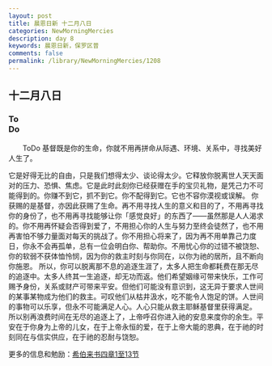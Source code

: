 ```yaml
---
layout: post
title: 晨恩日新 十二月八日
categories: NewMorningMercies
description: day 8
keywords: 晨恩日新，保罗区普
comments: false
permalink: /library/NewMorningMercies/1208
---
```


## 十二月八日

### To <br> Do

&emsp;&emsp;ToDo
基督既是你的生命，你就不用再拼命从际遇、环境、关系中，寻找美好人生了。
 
它是好得无比的自由，只是我们想得太少、谈论得太少。它释放你脱离世人天天面对的压力、恐惧、焦虑。它是此时此刻你已经获赠在手的宝贝礼物，是凭己力不可能得到的。你赚不到它，抓不到它。你不配得到它。它也不容你漠视或误解。
你获赐的是基督，亦因此获赐了生命。再不用寻找人生的意义和目的了，不用再寻找你的身份了，也不用再寻找能够让你「感觉良好」的东西了——虽然那是人人渴求的。你不用再怀疑会否得到爱了，不用担心你的人生与努力至终会徒然了，也不用再害怕不够力量面对每天的挑战了。你不用担心将来了，因为再不用单靠己力度日，你永不会再孤单，总有一位会明白你、帮助你。不用忧心你的过错不被饶恕、你的软弱不获体恤怜悯，因为你的救主时刻与你同在，以你为祂的居所，且不断向你施恩。
所以，你可以脱离那不息的追逐生涯了，太多人把生命都耗费在那无尽的追逐中。太多人终其一生追逐，却无功而返。他们希望姻缘可带来快乐，工作可赐予身份，关系或财产可带来平安。但他们可能没有意识到，这无异于要求人世间的某事某物成为他们的救主。可叹他们从枯井汲水，吃不能令人饱足的饼。人世间的事物可以乐享，但永不可能满足人心。人心只能从救主耶稣基督里获得满足。
所以别再浪费时间在无尽的追逐上了，上帝呼召你进入祂的安息来度你的余生。平安在于你身为上帝的儿女，在于上帝永恒的爱，在于上帝大能的恩典，在于祂的时刻同在与信实供应，在于祂的忍耐与饶恕。

更多的信息和勉励：[希伯来书四章1至13节]()
